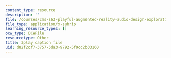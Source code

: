 ```yaml
---
content_type: resource
description: ''
file: /courses/cms-s63-playful-augmented-reality-audio-design-exploration-fall-2019/d82f2cf737575da397925f9cc2b33160_yaPEIFAb4W4.vtt
file_type: application/x-subrip
learning_resource_types: []
ocw_type: OCWFile
resourcetype: Other
title: 3play caption file
uid: d82f2cf7-3757-5da3-9792-5f9cc2b33160
---
```

